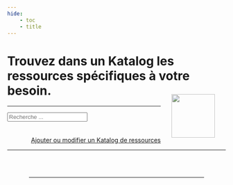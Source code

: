 ```yaml
---
hide:
    - toc
    - title
---
```


<div id="IndexBloc" class="div-cleanbody">
    <h1><b>Trouvez dans un Katalog</b> les ressources spécifiques à votre besoin.
        <img style="height:100px; float: right; margin: 25px; filter: grayscale(60%);" src="https://cdn-icons-png.flaticon.com/512/2504/2504717.png">
    </h1>
    <hr>
    <input type="search" class="search-input" placeholder="Recherche ..." data-search>
    <br>
    <br>
    <div class="card-grid" data-ressource-cards-container></div>
    <br>
    <a id="EditBtn" class="ksln-btn" href="" target="_blank" style="float: right"><i class="fa-solid fa-pencil"></i> Ajouter ou modifier un Katalog de ressources</a>
    <br>
    <hr>
</div>

<div id="DatamiBloc" class="div-cleanbody hide" style="padding: 0px 50px;">
    <br><br>
    <a class="ksln-btn" onclick="document.location.reload(true)"><i class="fa-solid fa-person-walking-arrow-loop-left"></i></a>
    <hr>
    <div id="DatamiGrid"></div>
</div>

<template data-ressource-template>
    <div> 
        <div class="card container ksln-card">
            <a onclick="" data-link>
                <div class="ksln-img"><img src="" data-img></div>
                <div class="ksln-header" data-header></div>
                <div class="ksln-overlay">
                    <p data-descr></p>
                    <p style="border-top:solid 1px grey; padding-top:5px;" data-author></p>
                </div>
            </a>
        </div>
    </div>
</template>

<head>
    <meta charset="utf-8">
    <!--<meta http-equiv="X-UA-Compatible" content="IE=edge">  Cette balise est faite pour adapter Internet Explorer, mais elle semble désuette en 2022-->
    <!--<meta name="description" content="csv to datatables to csv">-->
    <meta name="viewport" content="width=device-width, initial-scale=1">
    <script src="https://kit.fontawesome.com/f9666d4f53.js" crossorigin="anonymous"></script>
    <!-- Personnal Konsilion CSS -->
    <link rel="stylesheet" href="https://konsilion.github.io/katalog-setup/css/clean-body.css"/>
    <link rel="stylesheet" href="https://konsilion.github.io/katalog-setup/css/personnal-datami.css"/>
    <!-- Personnal Konsilion JS -->
    <script type="text/javascript" src="https://konsilion.github.io/katalog-setup/js/katalogs.js"></script>
    <script type="text/javascript" src="https://konsilion.github.io/katalog-setup/js/datami.js"></script>
    <!-- DATAMI WIDGET'S APP.JS SCRIPT -->
    <script src="https://datami-widget.multi.coop/js/app.js" type="text/javascript" defer></script>
</head>
